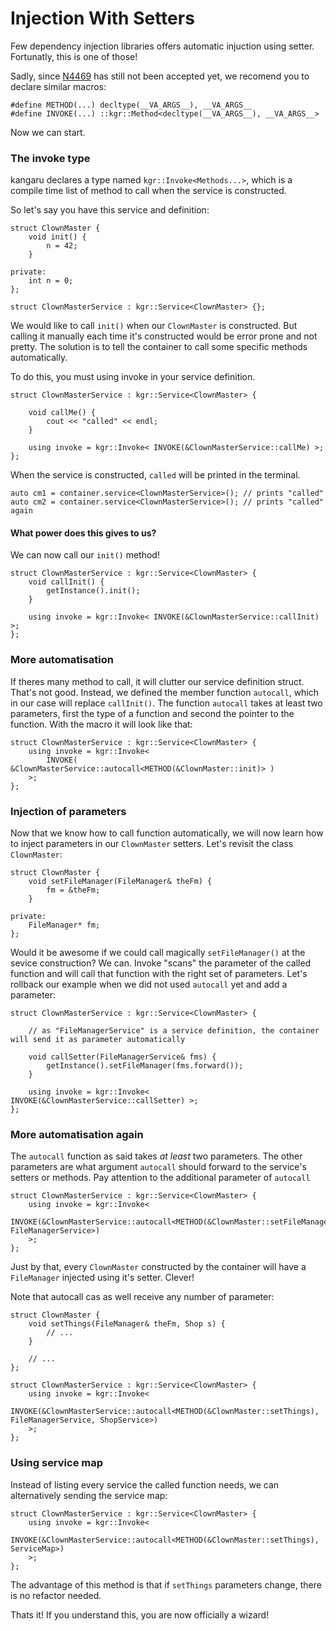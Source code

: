 Injection With Setters
======================

Few dependency injection libraries offers automatic injuction using setter. Fortunatly, this is one of those!

Sadly, since [N4469](http://www.open-std.org/jtc1/sc22/wg21/docs/papers/2015/n4469.html) has still not been accepted yet, we recomend you to declare similar macros:

    #define METHOD(...) decltype(__VA_ARGS__), __VA_ARGS__
    #define INVOKE(...) ::kgr::Method<decltype(__VA_ARGS__), __VA_ARGS__>

Now we can start.

### The invoke type

kangaru declares a type named `kgr::Invoke<Methods...>`, which is a compile time list of method to call when the service is constructed.

So let's say you have this service and definition:

    struct ClownMaster {
        void init() {
            n = 42;
        }
        
    private:
        int n = 0;
    };

    struct ClownMasterService : kgr::Service<ClownMaster> {};
    
We would like to call `init()` when our `ClownMaster` is constructed. But calling it manually each time it's constructed would be error prone and not pretty.
The solution is to tell the container to call some specific methods automatically.

To do this, you must using invoke in your service definition.

    struct ClownMasterService : kgr::Service<ClownMaster> {
        
        void callMe() {
            cout << "called" << endl;
        }
        
        using invoke = kgr::Invoke< INVOKE(&ClownMasterService::callMe) >;
    };
    
When the service is constructed, `called` will be printed in the terminal.

    auto cm1 = container.service<ClownMasterService>(); // prints "called"
    auto cm2 = container.service<ClownMasterService>(); // prints "called" again
    
#### What power does this gives to us?

We can now call our `init()` method!

    struct ClownMasterService : kgr::Service<ClownMaster> {
        void callInit() {
            getInstance().init();
        }
        
        using invoke = kgr::Invoke< INVOKE(&ClownMasterService::callInit) >;
    };
    
### More automatisation

If theres many method to call, it will clutter our service definition struct. That's not good. Instead, we defined the member function `autocall`, which in our case will replace `callInit()`.
The function `autocall` takes at least two parameters, first the type of a function and second the pointer to the function. With the macro it will look like that:

    struct ClownMasterService : kgr::Service<ClownMaster> {
        using invoke = kgr::Invoke<
            INVOKE( &ClownMasterService::autocall<METHOD(&ClownMaster::init)> )
        >;
    };

### Injection of parameters

Now that we know how to call function automatically, we will now learn how to inject parameters in our `ClownMaster` setters.
Let's revisit the class `ClownMaster`:

    struct ClownMaster {
        void setFileManager(FileManager& theFm) {
            fm = &theFm;
        }
        
    private:
        FileManager* fm;
    };
    
Would it be awesome if we could call magically `setFileManager()` at the sevice construction? We can. Invoke "scans" the parameter of the called function and will call that function with the right set of parameters. Let's rollback our example when we did not used `autocall` yet and add a parameter:

    struct ClownMasterService : kgr::Service<ClownMaster> {
    
        // as "FileManagerService" is a service definition, the container will send it as parameter automatically
        
        void callSetter(FileManagerService& fms) {
            getInstance().setFileManager(fms.forward());
        }
        
        using invoke = kgr::Invoke< INVOKE(&ClownMasterService::callSetter) >;
    };
    
### More automatisation again

The `autocall` function as said takes _at least_ two parameters. The other parameters are what argument `autocall` should forward to the service's setters or methods. Pay attention to the additional parameter of `autocall`

    struct ClownMasterService : kgr::Service<ClownMaster> {
        using invoke = kgr::Invoke<
            INVOKE(&ClownMasterService::autocall<METHOD(&ClownMaster::setFileManager), FileManagerService>)
        >;
    };
    
Just by that, every `ClownMaster` constructed by the container will have a `FileManager` injected using it's setter. Clever!

Note that autocall cas as well receive any number of parameter:
    
    struct ClownMaster {
        void setThings(FileManager& theFm, Shop s) {
            // ...
        }
        
        // ...
    };
    
    struct ClownMasterService : kgr::Service<ClownMaster> {
        using invoke = kgr::Invoke<
            INVOKE(&ClownMasterService::autocall<METHOD(&ClownMaster::setThings), FileManagerService, ShopService>)
        >;
    };
    
### Using service map

Instead of listing every service the called function needs, we can alternatively sending the service map:

    struct ClownMasterService : kgr::Service<ClownMaster> {
        using invoke = kgr::Invoke<
            INVOKE(&ClownMasterService::autocall<METHOD(&ClownMaster::setThings), ServiceMap>)
        >;
    };
    
The advantage of this method is that if `setThings` parameters change, there is no refactor needed.

Thats it! If you understand this, you are now officially a wizard!
